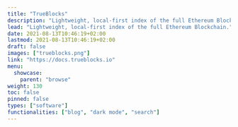 ```yaml
---
title: "TrueBlocks"
description: "Lightweight, local-first index of the full Ethereum Blockchain."
lead: "Lightweight, local-first index of the full Ethereum Blockchain."
date: 2021-08-13T10:46:19+02:00
lastmod: 2021-08-13T10:46:19+02:00
draft: false
images: ["trueblocks.png"]
link: "https://docs.trueblocks.io"
menu:
  showcase:
    parent: "browse"
weight: 130
toc: false
pinned: false
types: ["software"]
functionalities: ["blog", "dark mode", "search"]
---
```

